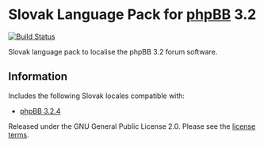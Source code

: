 # Slovak Language Pack for [phpBB](https://www.phpbb.com/) 3.2
[![Build Status](https://travis-ci.org/phpbbsk/phpbb.svg?branch=3.2.x)](https://travis-ci.org/phpbbsk/phpbb)

Slovak language pack to localise the phpBB 3.2 forum software.

## Information

Includes the following Slovak locales compatible with:

- [phpBB 3.2.4](https://github.com/phpbb/phpbb/tree/3.2.x)

Released under the GNU General Public License 2.0. Please see the [license terms](language/sk/LICENSE).
